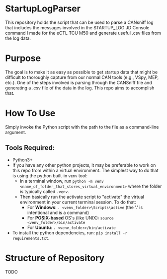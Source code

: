 # StartupLogParser
This repository holds the script that can be used to parse a CANsniff log that includes the messages involved in the STARTUP_LOG JD Console command I made for the eCTL TCU M50 and generate useful .csv files from the log data.

# Purpose
The goal is to make it as easy as possible to get startup data that might be difficult to thoroughly capture from our normal CAN tools (e.g., VSpy, MEP, etc.). One of the steps involved is parsing through the CANSniff file and generating a .csv file of the data in the log. This repo aims to accomplish that.

# How To Use
Simply invoke the Python script with the path to the file as a command-line argument.

## Tools Required:
* Python3+
* If you have any other python projects, it may be preferable to work on this repo from within a virtual environment. The simplest way to do that is using the python built-in `venv` tool:  
  * In a terminal window, run `python -m venv <name_of_folder_that_stores_virtual_environment>` where the folder is typically called `.venv`.  
  * Then basically run the activate script to "activate" the virtual environment in your current terminal session. To do that:  
    * For **Windows**: `. <venv_folder>\Scripts\active` (the '.' is intentional and is a command)  
    * For **POSIX-based** OS's (like UNIX): `source <venv_folder>/bin/activate`  
    * For **Ubuntu**: `. <venv_folder>/bin/activate` 
* To install the python dependencies, run: `pip install -r requirements.txt`. 

# Structure of Repository
TODO

